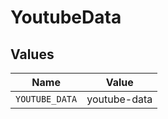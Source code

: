 # YoutubeData


## Values

| Name           | Value          |
| -------------- | -------------- |
| `YOUTUBE_DATA` | youtube-data   |